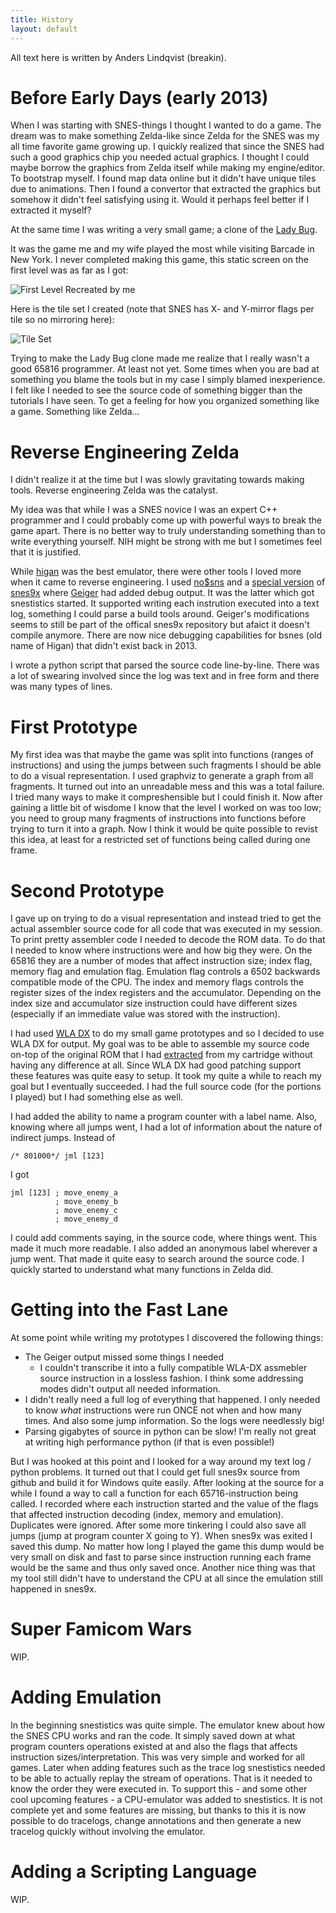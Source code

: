 ```yaml
---
title: History
layout: default
---
```

All text here is written by Anders Lindqvist (breakin).

Before Early Days (early 2013)
==============================
When I was starting with SNES-things I thought I wanted to do a game. The dream was to make something Zelda-like since Zelda for the SNES was my all time favorite game growing up. I quickly realized that since the SNES had such a good graphics chip you needed actual graphics. I thought I could maybe borrow the graphics from Zelda itself while making my engine/editor. To bootstrap myself. I found map data online but it didn't have unique tiles due to animations. Then I found a convertor that extracted the graphics but somehow it didn't feel satisfying using it. Would it perhaps feel better if I extracted it myself?

At the same time I was writing a very small game; a clone of the [Lady Bug](https://www.youtube.com/watch?v=_K7BHmrEsSk).

It was the game me and my wife played the most while visiting Barcade in New York. I never completed making this game, this static screen on the first level was as far as I got:

![First Level Recreated by me](/images/ladybug-level.png)

Here is the tile set I created (note that SNES has X- and Y-mirror flags per tile so no mirroring here):

![Tile Set](/images/ladybug-tiles.png)

Trying to make the Lady Bug clone made me realize that I really wasn't a good 65816 programmer. At least not yet. Some times when you are bad at something you blame the tools but in my case I simply blamed inexperience. I felt like I needed to see the source code of something bigger than the tutorials I have seen. To get a feeling for how you organized something like a game. Something like Zelda...

Reverse Engineering Zelda
=========================
I didn't realize it at the time but I was slowly gravitating towards making tools. Reverse engineering Zelda was the catalyst.

My idea was that while I was a SNES novice I was an expert C++ programmer and I could probably come up with powerful ways to break the game apart. There is no better way to truly understanding something than to write everything yourself. NIH might be strong with me but I sometimes feel that it is justified.

While [higan](https://byuu.org/emulation/higan/) was the best emulator, there were other tools I loved more when it came to reverse engineering. I used [no$sns](http://problemkaputt.de/sns.htm) and a [special version](https://www.romhacking.net/utilities/241/) of [snes9x](http://www.snes9x.com) where [Geiger](http://geigercount.net/crypt/) had added debug output. It was the latter which got snestistics started. It supported writing each instrution executed into a text log, something I could parse a build tools around. Geiger's modifications seems to still be part of the offical snes9x repository but afaict it doesn't compile anymore. There are now nice debugging capabilities for bsnes (old name of Higan) that didn't exist back in 2013.

I wrote a python script that parsed the source code line-by-line. There was a lot of swearing involved since the log was text and in free form and there was many types of lines.

First Prototype
===============
My first idea was that maybe the game was split into functions (ranges of instructions) and using the jumps between such fragments I should be able to do a visual representation. I used graphviz to generate a graph from all fragments. It turned out into an unreadable mess and this was a total failure. I tried many ways to make it compreshensible but I could finish it. Now after gaining a little bit of wisdome I know that the level I worked on was too low; you need to group many fragments of instructions into functions before trying to turn it into a graph. Now I think it would be quite possible to revist this idea, at least for a restricted set of functions being called during one frame.

Second Prototype
================
I gave up on trying to do a visual representation and instead tried to get the actual assembler source code for all code that was executed in my session. To print pretty assembler code I needed to decode the ROM data. To do that I needed to know where instructions were and how big they were. On the 65816 they are a number of modes that affect instruction size; index flag, memory flag and emulation flag. Emulation flag controls a 6502 backwards compatible mode of the CPU. The index and memory flags controls the register sizes of the index registers and the accumulator. Depending on the index size and accumulator size instruction could have different sizes (especially if an immediate value was stored with the instruction).

I had used [WLA DX](https://github.com/vhelin/wla-dx) to do my small game prototypes and so I decided to use WLA DX for output. My goal was to be able to assemble my source code on-top of the original ROM that I had [extracted](https://breakin.github.io/snes-cartridge-1.html) from my cartridge without having any difference at all. Since WLA DX had good patching support these features was quite easy to setup. It took my quite a while to reach my goal but I eventually succeeded. I had the full source code (for the portions I played) but I had something else as well.

I had added the ability to name a program counter with a label name. Also, knowing where all jumps went, I had a lot of information about the nature of indirect jumps. Instead of

~~~~~~~~~~~
/* 801000*/ jml [123] 
~~~~~~~~~~~
I got
~~~~~~~~~~~
jml [123] ; move_enemy_a
          ; move_enemy_b
          ; move_enemy_c
          ; move_enemy_d
~~~~~~~~~~~
I could add comments saying, in the source code, where things went. This made it much more readable. I also added an anonymous label wherever a jump went.
That made it quite easy to search around the source code. I quickly started to understand what many functions in Zelda did.

Getting into the Fast Lane
==========================
At some point while writing my prototypes I discovered the following things:

* The Geiger output missed some things I needed
	* I couldn't transcribe it into a fully compatible WLA-DX assmebler source instruction in a lossless fashion. I think some addressing modes didn't output all needed information.
* I didn't really need a full log of everything that happened. I only needed to know _what_ instructions were run ONCE not when and how many times. And also some jump information. So the logs were needlessly big!
* Parsing gigabytes of source in python can be slow! I'm really not great at writing high performance python (if that is even possible!)

But I was hooked at this point and I looked for a way around my text log / python problems. It turned out that I could get full snes9x source from github and build it for Windows quite easily. After looking at the source for a while I found a way to call a function for each 65716-instruction being called. I recorded where each instruction started and the value of the flags that affected instruction decoding (index, memory and emulation). Duplicates were ignored. After some more tinkering I could also save all jumps (jump at program counter X going to Y). When snes9x was exited I saved this dump. No matter how long I played the game this dump would be very small on disk and fast to parse since instruction running each frame would be the same and thus only saved once. Another nice thing was that my tool still didn't have to understand the CPU at all since the emulation still happened in snes9x.

Super Famicom Wars
==================
WIP.

Adding Emulation
================
In the beginning snestistics was quite simple. The emulator knew about how the SNES CPU works and ran the code. It simply saved down at what program counters operations existed at and also the flags that affects instruction sizes/interpretation. This was very simple and worked for all games. Later when adding features such as the trace log snestistics needed to be able to actually replay the stream of operations. That is it needed to know the order they were executed in. To support this - and some other cool upcoming features - a CPU-emulator was added to snestistics. It is not complete yet and some features are missing, but thanks to this it is now possible to do tracelogs, change annotations and then generate a new tracelog quickly without involving the emulator.

Adding a Scripting Language
===========================
WIP.
